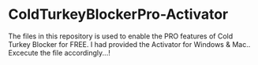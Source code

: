 # ColdTurkeyBlockerPro-Activator
The files in this repository is used to enable the PRO features of Cold Turkey Blocker for FREE.
I had provided the Activator for Windows & Mac.. Excecute the file accordingly...!
